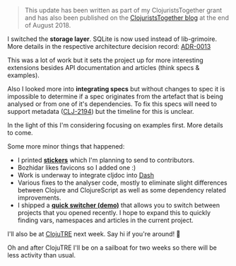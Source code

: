 > This update has been written as part of my ClojuristsTogether grant and has also been published on the [ClojuristsTogether blog](https://www.clojuriststogether.org/news/august-2018-monthly-update/) at the end of August 2018.

I switched the **storage layer**. SQLite is now used instead of lib-grimoire. More details in the respective architecture decision record: [ADR-0013](https://github.com/cljdoc/cljdoc/blob/master/doc/adr/0013-move-to-sqlite-for-storage.md)

This was a lot of work but it sets the project up for more interesting extensions besides API documentation and articles (think specs & examples).

Also I looked more into **integrating specs** but without changes to spec it is impossible to determine if a spec originates from the artefact that is being analysed or from one of it's dependencies. To fix this specs will need to support metadata ([CLJ-2194](https://dev.clojure.org/jira/browse/CLJ-2194)) but the timeline for this is unclear.

In the light of this I'm considering focusing on examples first.  More details to come. 

Some more minor things that happened:

- I printed [**stickers**](https://twitter.com/martinklepsch/status/1037802412680126464) which I'm planning to send to contributors. 
- Bozhidar likes favicons so I added one :) 
- Work is underway to integrate cljdoc into [Dash](https://kapeli.com/dash)
- Various fixes to the analyser code, mostly to eliminate slight differences between Clojure and ClojureScript as well as some dependency related improvements.
- I shipped a [**quick switcher (demo)**](https://giant.gfycat.com/GoodCluelessKusimanse.mp4) that allows you to switch between projects that you opened recently. I hope to expand this to quickly finding vars, namespaces and articles in the current project.

I'll also be at [ClojuTRE](https://clojutre.org/2018/) next week. Say hi if you're around! 👋

Oh and after ClojuTRE I'll be on a sailboat for two weeks so there will be less activity than usual. 
